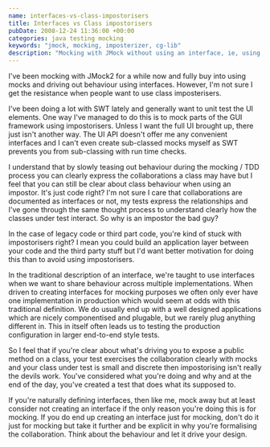 ```yaml
---
name: interfaces-vs-class-impostorisers
title: Interfaces vs Class impostorisers
pubDate: 2008-12-24 11:36:00 +00:00
categories: java testing mocking
keywords: "jmock, mocking, imposterizer, cg-lib"
description: "Mocking with JMock without using an interface, ie, using an impostor, isn't always a bad thing."
---
```


I've been mocking with JMock2 for a while now and fully buy into using mocks and driving out behaviour using interfaces. However, I'm not sure I get the resistance when people want to use class imposterisers.

I've been doing a lot with SWT lately and generally want to unit test the UI elements. One way I've managed to do this is to mock parts of the GUI framework using impostorisers. Unless I want the full UI brought up, there just isn't another way. The UI API doesn't offer me any convenient interfaces and I can't even create sub-classed mocks myself as SWT prevents you from sub-classing with run time checks.

I understand that by slowly teasing out behaviour during the mocking / TDD process you can clearly express the collaborations a class may have but I feel that you can still be clear about class behaviour when using an impostor. It's just code right? I'm not sure I care that collaborations are documented as interfaces or not, my tests express the relationships and I've gone through the same thought process to understand clearly how the classes under test interact. So why is an impostor the bad guy?

<!-- more -->

In the case of legacy code or third part code, you're kind of stuck with impostorisers right? I mean you could build an application layer between your code and the third party stuff but I'd want better motivation for doing this than to avoid using impostorisers.

In the traditional description of an interface, we're taught to use interfaces when we want to share behaviour across multiple implementations. When driven to creating interfaces for mocking purposes we often only ever have one implementation in production which would seem at odds with this traditional definition. We do usually end up with a well designed applications which are nicely componentised and plugable, but we rarely plug anything different in. This in itself often leads us to testing the production configuration in larger end-to-end style tests.

So I feel that if you're clear about what's driving you to expose a public method on a class, your test exercises the collaboration clearly with mocks and your class under test is small and discrete then impostorising isn't really the devils work. You've considered what you're doing and why and at the end of the day, you've created a test that does what its supposed to.

If you're naturally defining interfaces, then like me, mock away but at least consider not creating an interface if the only reason you're doing this is for mocking. If you do end up creating an interface just for mocking, don't do it just for mocking but take it further and be explicit in why you're formalising the collaboration. Think about the behaviour and let it drive your design.

  




  

  



